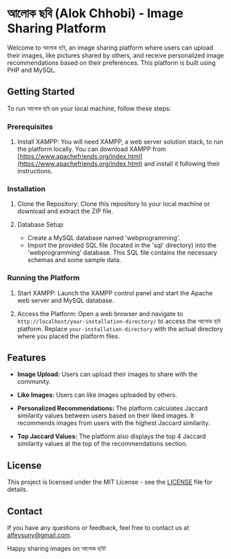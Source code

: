 # আলোক ছবি (Alok Chhobi) - Image Sharing Platform

Welcome to আলোক ছবি, an image sharing platform where users can upload their images, like pictures shared by others, and receive personalized image recommendations based on their preferences. This platform is built using PHP and MySQL.

## Getting Started

To run আলোক ছবি on your local machine, follow these steps:

### Prerequisites

1. Install XAMPP: You will need XAMPP, a web server solution stack, to run the platform locally. You can download XAMPP from [https://www.apachefriends.org/index.html](https://www.apachefriends.org/index.html) and install it following their instructions.

### Installation

1. Clone the Repository: Clone this repository to your local machine or download and extract the ZIP file.

2. Database Setup:
   - Create a MySQL database named 'webprogramming'.
   - Import the provided SQL file (located in the 'sql' directory) into the 'webprogramming' database. This SQL file contains the necessary schemas and some sample data.

### Running the Platform

1. Start XAMPP: Launch the XAMPP control panel and start the Apache web server and MySQL database.

2. Access the Platform: Open a web browser and navigate to `http://localhost/your-installation-directory/` to access the আলোক ছবি platform. Replace `your-installation-directory` with the actual directory where you placed the platform files.

## Features

- **Image Upload:** Users can upload their images to share with the community.

- **Like Images:** Users can like images uploaded by others.

- **Personalized Recommendations:** The platform calculates Jaccard similarity values between users based on their liked images. It recommends images from users with the highest Jaccard similarity.

- **Top Jaccard Values:** The platform also displays the top 4 Jaccard similarity values at the top of the recommendations section.

<!-- ## Contributing

Contributions to আলোক ছবি are welcome! Please follow our [Contributing Guidelines](CONTRIBUTING.md) to get started. -->

## License

This project is licensed under the MIT License - see the [LICENSE](LICENSE) file for details.

## Contact

If you have any questions or feedback, feel free to contact us at [alfeysuny@gmail.com](mailto:alfeysuny@gmail.com).

Happy sharing images on আলোক ছবি!
